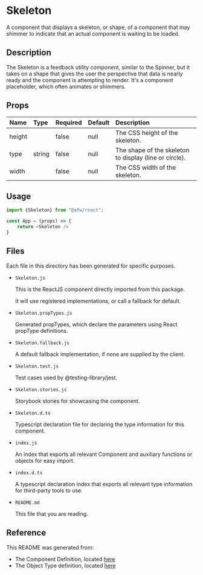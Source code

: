 # Skeleton

A component that displays a skeleton, or shape, of a component that may shimmer to indicate that an actual component is waiting to be loaded.

## Description
The Skeleton is a feedback utility component, similar to the Spinner, but it takes on a shape that gives the user the perspective that data is nearly ready and the component is attempting to render.  It's a component placeholder, which often animates or shimmers.

## Props
| Name | Type | Required | Default | Description |
|:----------|:----------|:----|:------------|:------------|
|height||false|null|The CSS height of the skeleton.|
|type|string|false|null|The shape of the skeleton to display (line or circle).|
|width||false|null|The CSS width of the skeleton.|

## Usage
```js
import {Skeleton} from "@afw/react";

const App = (props) => {
    return <Skeleton />
}
```

## Files
Each file in this directory has been generated for specific purposes.
 * `Skeleton.js`

   This is the ReactJS component directly imported from this package.

   It will use registered implementations, or call a fallback for default.
 * `Skeleton.propTypes.js`

   Generated propTypes, which declare the parameters using React propType definitions.

 * `Skeleton.fallback.js`

   A default fallback implementation, if none are supplied by the client.

 * `Skeleton.test.js`

   Test cases used by @testing-library/jest.

 * `Skeleton.stories.js`

   Storybook stories for showcasing the component.

 * `Skeleton.d.ts`

   Typescript declaration file for declaring the type information for this component.

 * `index.js`

   An index that exports all relevant Component and auxiliary functions or objects for easy import.

 * `index.d.ts`

   A typescript declaration index that exports all relevant type information for third-party tools to use.

 * `README.md`

   This file that you are reading.

## Reference
This README was generated from:
  * The Component Definition, located [here](/src/afw_components/generate/objects/_AdaptiveLayoutComponentType_/Skeleton.json)
  * The Object Type definition, located [here](/src/afw_components/generate/objects/_AdaptiveObjectType_/_AdaptiveLayoutComponentType_Skeleton.json)

